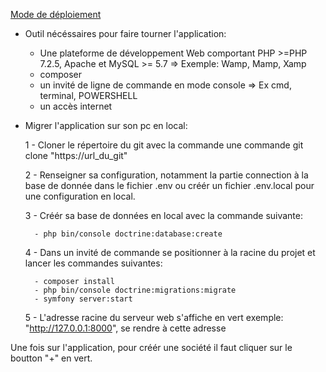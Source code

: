 <u>Mode de déploiement</u>

- Outil nécéssaires pour faire tourner l'application:

	- Une plateforme de développement Web comportant PHP >=PHP 7.2.5, Apache et MySQL >= 5.7
		=> Exemple: Wamp, Mamp, Xamp
	- composer
	- un invité de ligne de commande en mode console
		=> Ex cmd, terminal, POWERSHELL
	- un accès internet

- Migrer l'application sur son pc en local:

	1 - Cloner le répertoire du git avec la commande une commande git clone "https://url_du_git"
	
	2 - Renseigner sa configuration, notamment la partie connection à la base de donnée dans le fichier .env ou créér un fichier .env.local pour une configuration 
	en local.
	
	3 - Créér sa base de données en local avec la commande suivante:
	    
	    - php bin/console doctrine:database:create
	
	4 - Dans un invité de commande se positionner à la racine du projet et lancer les commandes suivantes:
	
		- composer install
		- php bin/console doctrine:migrations:migrate
		- symfony server:start

	5 - L'adresse racine du serveur web s'affiche en vert exemple: "http://127.0.0.1:8000", se rendre à cette adresse

Une fois sur l'application, pour créér une société il faut cliquer sur le boutton "+" en vert.

